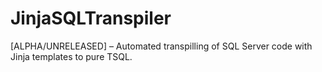 # JinjaSQLTranspiler
[ALPHA/UNRELEASED] – Automated transpilling of SQL Server code with Jinja templates to pure TSQL.

